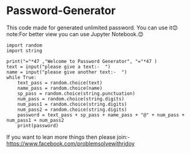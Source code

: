 # Password-Generator


This code made for generated unlimited password. You can use it😊
note:For better view you can use Jupyter Notebook.😊


    import random
    import string

    print("="*47 ,"Welcome to Password Generator", "="*47 )
    text = input("please give a text:-  ")
    name = input("please give another text:-  ")
    while True:
        text_pass = random.choice(text)
        name_pass = random.choice(name)
        sp_pass = random.choice(string.punctuation)
        num_pass = random.choice(string.digits)
        num_pass1 = random.choice(string.digits)
        num_pass2 = random.choice(string.digits)
        password = text_pass + sp_pass + name_pass + "@" + num_pass + num_pass1 + num_pass2
        print(password)
        
        
If you want to lean more things then please join:- https://www.facebook.com/problemsolvewithridoy
